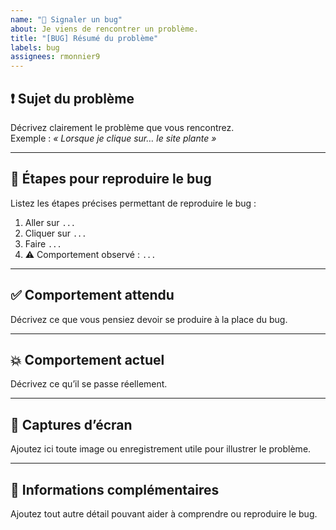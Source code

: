 ```yaml
---
name: "🐞 Signaler un bug"
about: Je viens de rencontrer un problème.
title: "[BUG] Résumé du problème"
labels: bug
assignees: rmonnier9
---
```


## ❗ Sujet du problème

Décrivez clairement le problème que vous rencontrez.  
Exemple : *« Lorsque je clique sur… le site plante »*

---

## 🔁 Étapes pour reproduire le bug

Listez les étapes précises permettant de reproduire le bug :

1. Aller sur `...`
2. Cliquer sur `...`
3. Faire `...`
4. ⚠️ Comportement observé : `...`

---

## ✅ Comportement attendu

Décrivez ce que vous pensiez devoir se produire à la place du bug.

---

## 💥 Comportement actuel

Décrivez ce qu’il se passe réellement.

---

## 📸 Captures d’écran

Ajoutez ici toute image ou enregistrement utile pour illustrer le problème.

---

## 💬 Informations complémentaires

Ajoutez tout autre détail pouvant aider à comprendre ou reproduire le bug.
